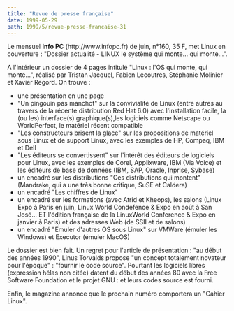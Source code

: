 ```yaml
---
title: "Revue de presse française"
date: 1999-05-29
path: 1999/5/revue-presse-francaise-31
---
```


<P>Le mensuel <B>Info PC</B> (http://www.infopc.fr) de juin, n°160, 35 F, met
Linux en couverture : "Dossier actualité - LINUX le système qui monte...
qui monte...".</P>

<P>A l'intérieur un dossier de 4 pages intitulé "Linux : l'OS qui monte,
qui monte...", réalisé par Tristan Jacquel, Fabien Lecoutres, Stéphanie
Molinier et Xavier Regord.
On trouve :</P>

<UL>

<LI>une présentation en une page
<LI>"Un pingouin pas manchot" sur la convivialité de Linux (entre autres
au travers de la récente distribution Red Hat 6.0) avec l'installation
facile, la (ou les) interface(s) graphique(s),les logiciels comme
Netscape ou WorldPerfect, le matériel récent compatible
<LI>"Les constructeurs brisent la glace" sur les propositions de matériel
sous Linux et de support Linux, avec les exemples de HP, Compaq, IBM et
Dell
<LI>"Les éditeurs se convertissent" sur l'intérêt des éditeurs de
logiciels pour Linux, avec les exemples de Corel, Applixware, IBM (Via
Voice) et les éditeurs de base de données (IBM, SAP, Oracle, Inprise,
Sybase)
<LI>un encadré sur les distributions "Ces distributions qui montent"
(Mandrake, qui a une très bonne critique, SuSE et Caldera)
<LI>un encadré "Les chiffres de Linux"
<LI>un encadré sur les formations (avec Atrid et Kheops), les salons
(Linux Expo à Paris en juin, Linux World Condefence &amp; Expo en août à San
José... ET l'édition française de la LinuxWorld Conference &amp; Expo en
janvier à Paris) et des adresses Web (de SSII et de salons)
<LI>un encadré "Emuler d'autres OS sous Linux" sur VMWare (émuler les
Windows) et Executor (émuler MacOS)
</UL>

<P>Le dossier est bien fait. Un regret pour l'article de présentation : "au
début des années 1990", Linus Torvalds propose "un concept totalement
novateur pour l'époque" : "fournir le code source". Pourtant les
logiciels libres (expression hélas non citée) datent du début des années
80 avec la Free Software Foundation et le projet GNU : et leurs codes
source est fourni.</P>

<P>Enfin, le magazine annonce que le prochain numéro comportera un "Cahier
Linux".</P>


